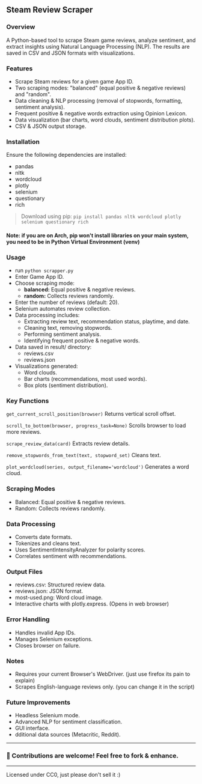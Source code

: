 ## Steam Review Scraper

### Overview
A Python-based tool to scrape Steam game reviews, analyze sentiment, and extract insights using Natural Language Processing (NLP). The results are saved in CSV and JSON formats with visualizations.

### Features
- Scrape Steam reviews for a given game App ID.
- Two scraping modes: "balanced" (equal positive & negative reviews) and "random".
- Data cleaning & NLP processing (removal of stopwords, formatting, sentiment analysis).
- Frequent positive & negative words extraction using Opinion Lexicon.
- Data visualization (bar charts, word clouds, sentiment distribution plots).
- CSV & JSON output storage.

### Installation
Ensure the following dependencies are installed:
- pandas
- nltk
- wordcloud
- plotly
- selenium
- questionary
- rich

> Download using pip: `pip install pandas nltk wordcloud plotly selenium questionary rich`

#### Note: if you are on Arch, pip won't install libraries on your main system, you need to be in Python Virtual Environment (venv)

### Usage
- run `python scrapper.py`
- Enter Game App ID.
- Choose scraping mode:
    - **balanced:** Equal positive & negative reviews.
    - **random:** Collects reviews randomly.
- Enter the number of reviews (default: 20).
- Selenium automates review collection.
- Data processing includes:
  - Extracting review text, recommendation status, playtime, and date.
  - Cleaning text, removing stopwords.
  - Performing sentiment analysis.
  - Identifying frequent positive & negative words.
- Data saved in result/ directory:
    - reviews.csv
    - reviews.json
- Visualizations generated:
  - Word clouds.
  - Bar charts (recommendations, most used words).
  - Box plots (sentiment distribution).

### Key Functions
`get_current_scroll_position(browser)` Returns vertical scroll offset.

`scroll_to_bottom(browser, progress_task=None)` Scrolls browser to load more reviews.

`scrape_review_data(card)` Extracts review details.

`remove_stopwords_from_text(text, stopword_set)` Cleans text.

`plot_wordcloud(series, output_filename='wordcloud')` Generates a word cloud.


### Scraping Modes
- Balanced: Equal positive & negative reviews.
- Random: Collects reviews randomly.

### Data Processing
- Converts date formats.
- Tokenizes and cleans text.
- Uses SentimentIntensityAnalyzer for polarity scores.
- Correlates sentiment with recommendations.

### Output Files
- reviews.csv: Structured review data.
- reviews.json: JSON format.
- most-used.png: Word cloud image.
- Interactive charts with plotly.express. (Opens in web browser)

### Error Handling
- Handles invalid App IDs.
- Manages Selenium exceptions.
- Closes browser on failure.

### Notes
- Requires your current Browser's WebDriver. (just use firefox its pain to explain)
- Scrapes English-language reviews only. (you can change it in the script)

### Future Improvements
- Headless Selenium mode.
- Advanced NLP for sentiment classification.
- GUI interface.
- dditional data sources (Metacritic, Reddit).

---

### 📌 Contributions are welcome! Feel free to fork & enhance.

---

Licensed under CC0, just please don't sell it :)

